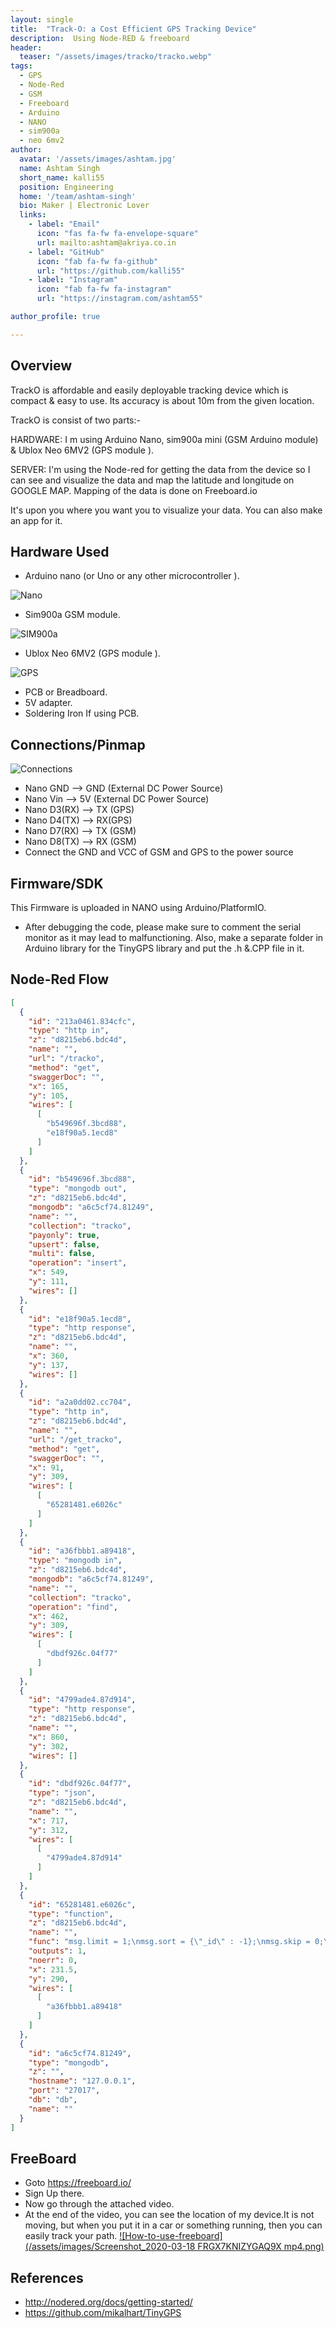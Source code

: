 ```yaml
---
layout: single
title:  "Track-O: a Cost Efficient GPS Tracking Device"
description:  Using Node-RED & freeboard
header:
  teaser: "/assets/images/tracko/tracko.webp"
tags:
  - GPS
  - Node-Red
  - GSM
  - Freeboard
  - Arduino
  - NANO
  - sim900a
  - neo 6mv2
author:
  avatar: '/assets/images/ashtam.jpg'
  name: Ashtam Singh
  short_name: kalli55
  position: Engineering
  home: '/team/ashtam-singh'
  bio: Maker | Electronic Lover
  links:
    - label: "Email"
      icon: "fas fa-fw fa-envelope-square"
      url: mailto:ashtam@akriya.co.in
    - label: "GitHub"
      icon: "fab fa-fw fa-github"
      url: "https://github.com/kalli55"
    - label: "Instagram"
      icon: "fab fa-fw fa-instagram"
      url: "https://instagram.com/ashtam55"

author_profile: true

---
```


## Overview
TrackO is affordable and easily deployable tracking device which is compact & easy to use. Its accuracy is about 10m from the given location.

TrackO is consist of two parts:-

HARDWARE: I m using Arduino Nano, sim900a mini (GSM Arduino module) & Ublox Neo 6MV2 (GPS module ).

SERVER: I'm using the Node-red for getting the data from the device so I can see and visualize the data and map the latitude and longitude on GOOGLE MAP. Mapping of the data is done on Freeboard.io

It's upon you where you want you to visualize your data. You can also make an app for it.

## Hardware Used

* Arduino nano (or Uno or any other microcontroller ).

![Nano](https://cdn.instructables.com/FDB/C8XU/IZYGACMM/FDBC8XUIZYGACMM.LARGE.jpg?auto=webp&frame=1&width=900&height=1024&fit=bounds)

* Sim900a GSM module.

![SIM900a](https://cdn.instructables.com/F78/XIRV/IZYGACP3/F78XIRVIZYGACP3.LARGE.jpg?auto=webp&frame=1&width=300&height=1024&fit=bounds)

* Ublox Neo 6MV2 (GPS module ).

![GPS](https://cdn.instructables.com/FKH/ZKVW/IZYGAQM7/FKHZKVWIZYGAQM7.LARGE.jpg?auto=webp&frame=1&width=300&height=1024&fit=bounds)

* PCB or Breadboard.
* 5V adapter.
* Soldering Iron If using PCB.

## Connections/Pinmap

![Connections](https://cdn.instructables.com/FZG/7SV6/IZYGA25G/FZG7SV6IZYGA25G.LARGE.jpg?auto=webp&frame=1&width=1024&fit=bounds)

* Nano GND --> GND (External DC Power Source)
* Nano Vin --> 5V (External DC Power Source)
* Nano D3(RX) --> TX (GPS)
* Nano D4(TX) --> RX(GPS)
* Nano D7(RX) --> TX (GSM)
* Nano D8(TX) --> RX (GSM)
* Connect the GND and VCC of GSM and GPS to the power source

## Firmware/SDK 

This Firmware is uploaded in NANO using Arduino/PlatformIO.
<script src="https://gist.github.com/ashtam55/9c6dc035c227347b3d7d1f3c89633b2f.js"></script>

* After debugging the code, please make sure to comment the serial monitor as it may lead to malfunctioning. Also, make a separate folder in Arduino library for the TinyGPS library and put the .h &.CPP file in it.

## Node-Red Flow

```json
[
  {
    "id": "213a0461.834cfc",
    "type": "http in",
    "z": "d8215eb6.bdc4d",
    "name": "",
    "url": "/tracko",
    "method": "get",
    "swaggerDoc": "",
    "x": 165,
    "y": 105,
    "wires": [
      [
        "b549696f.3bcd88",
        "e18f90a5.1ecd8"
      ]
    ]
  },
  {
    "id": "b549696f.3bcd88",
    "type": "mongodb out",
    "z": "d8215eb6.bdc4d",
    "mongodb": "a6c5cf74.81249",
    "name": "",
    "collection": "tracko",
    "payonly": true,
    "upsert": false,
    "multi": false,
    "operation": "insert",
    "x": 549,
    "y": 111,
    "wires": []
  },
  {
    "id": "e18f90a5.1ecd8",
    "type": "http response",
    "z": "d8215eb6.bdc4d",
    "name": "",
    "x": 360,
    "y": 137,
    "wires": []
  },
  {
    "id": "a2a0dd02.cc704",
    "type": "http in",
    "z": "d8215eb6.bdc4d",
    "name": "",
    "url": "/get_tracko",
    "method": "get",
    "swaggerDoc": "",
    "x": 91,
    "y": 309,
    "wires": [
      [
        "65281481.e6026c"
      ]
    ]
  },
  {
    "id": "a36fbbb1.a89418",
    "type": "mongodb in",
    "z": "d8215eb6.bdc4d",
    "mongodb": "a6c5cf74.81249",
    "name": "",
    "collection": "tracko",
    "operation": "find",
    "x": 462,
    "y": 309,
    "wires": [
      [
        "dbdf926c.04f77"
      ]
    ]
  },
  {
    "id": "4799ade4.87d914",
    "type": "http response",
    "z": "d8215eb6.bdc4d",
    "name": "",
    "x": 860,
    "y": 302,
    "wires": []
  },
  {
    "id": "dbdf926c.04f77",
    "type": "json",
    "z": "d8215eb6.bdc4d",
    "name": "",
    "x": 717,
    "y": 312,
    "wires": [
      [
        "4799ade4.87d914"
      ]
    ]
  },
  {
    "id": "65281481.e6026c",
    "type": "function",
    "z": "d8215eb6.bdc4d",
    "name": "",
    "func": "msg.limit = 1;\nmsg.sort = {\"_id\" : -1};\nmsg.skip = 0;\nreturn msg;",
    "outputs": 1,
    "noerr": 0,
    "x": 231.5,
    "y": 290,
    "wires": [
      [
        "a36fbbb1.a89418"
      ]
    ]
  },
  {
    "id": "a6c5cf74.81249",
    "type": "mongodb",
    "z": "",
    "hostname": "127.0.0.1",
    "port": "27017",
    "db": "db",
    "name": ""
  }
]
```

## FreeBoard

* Goto https://freeboard.io/
* Sign Up there.
* Now go through the attached video.
* At the end of the video, you can see the location of my device.It is not moving, but when you put it in a car or        something running, then you can easily track your path.
[![How-to-use-freeboard](/assets/images/Screenshot_2020-03-18 FRGX7KNIZYGAQ9X mp4.png)](https://cdn.instructables.com/ORIG/FRG/X7KN/IZYGAQ9X/FRGX7KNIZYGAQ9X.mp4)

## References
* http://nodered.org/docs/getting-started/
* https://github.com/mikalhart/TinyGPS
